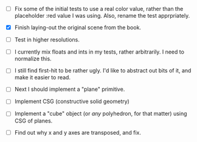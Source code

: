  - [ ] Fix some of the initial tests to use a real color value, rather
   than the placeholder :red value I was using.  Also, rename the test
   apprpriately.

 - [X] Finish laying-out the original scene from the book.

 - [ ] Test in higher resolutions.

 - [ ] I currently mix floats and ints in my tests, rather
   arbitrarily.  I need to normalize this.

 - [ ] I still find first-hit to be rather ugly.  I'd like to abstract
   out bits of it, and make it easier to read.

 - [ ] Next I should implement a "plane" primitive.

 - [ ] Implement CSG (constructive solid geometry)

 - [ ] Implement a "cube" object (or *any* polyhedron, for that
   matter) using CSG of planes.

 - [ ] Find out why x and y axes are transposed, and fix.